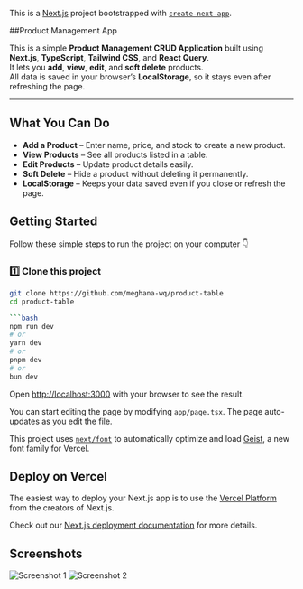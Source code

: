 This is a [Next.js](https://nextjs.org) project bootstrapped with [`create-next-app`](https://nextjs.org/docs/app/api-reference/cli/create-next-app).


##Product Management App

This is a simple **Product Management CRUD Application** built using **Next.js**, **TypeScript**, **Tailwind CSS**, and **React Query**.  
It lets you **add**, **view**, **edit**, and **soft delete** products.  
All data is saved in your browser’s **LocalStorage**, so it stays even after refreshing the page.

---

##  What You Can Do

-  **Add a Product** – Enter name, price, and stock to create a new product.  
-  **View Products** – See all products listed in a table.  
-  **Edit Products** – Update product details easily.  
-  **Soft Delete** – Hide a product without deleting it permanently.  
-  **LocalStorage** – Keeps your data saved even if you close or refresh the page.


## Getting Started

Follow these simple steps to run the project on your computer 👇

### 1️⃣ Clone this project
```bash
git clone https://github.com/meghana-wq/product-table
cd product-table

```bash
npm run dev
# or
yarn dev
# or
pnpm dev
# or
bun dev

```

Open [http://localhost:3000](http://localhost:3000) with your browser to see the result.

You can start editing the page by modifying `app/page.tsx`. The page auto-updates as you edit the file.

This project uses [`next/font`](https://nextjs.org/docs/app/building-your-application/optimizing/fonts) to automatically optimize and load [Geist](https://vercel.com/font), a new font family for Vercel.

## Deploy on Vercel

The easiest way to deploy your Next.js app is to use the [Vercel Platform](https://vercel.com/new?utm_medium=default-template&filter=next.js&utm_source=create-next-app&utm_campaign=create-next-app-readme) from the creators of Next.js.

Check out our [Next.js deployment documentation](https://nextjs.org/docs/app/building-your-application/deploying) for more details.

## Screenshots

![Screenshot 1](./screenshot1.png)
![Screenshot 2](./screenshot2.png)

